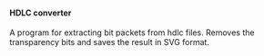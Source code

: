 #### HDLC converter

A program for extracting bit packets from hdlc files. Removes the transparency bits and saves the result in SVG format.
